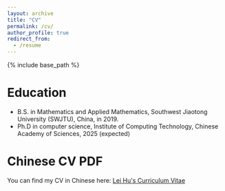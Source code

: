 ```yaml
---
layout: archive
title: "CV"
permalink: /cv/
author_profile: true
redirect_from:
  - /resume
---
```


{% include base_path %}

Education
======
* B.S. in Mathematics and Applied Mathematics, Southwest Jiaotong University (SWJTU), China, in 2019.
* Ph.D in computer science, Institute of Computing Technology, Chinese Academy of Sciences, 2025 (expected)

  
Chinese CV PDF
======
You can find my CV in Chinese here: [Lei Hu's Curriculum Vitae](../assets/cv_leihu.pdf)
